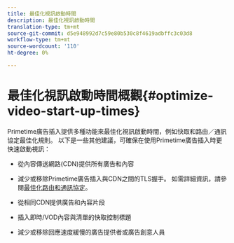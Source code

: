 ```yaml
---
title: 最佳化視訊啟動時間
description: 最佳化視訊啟動時間
translation-type: tm+mt
source-git-commit: d5e948992d7c59e80b530c8f4619adbffc3c03d8
workflow-type: tm+mt
source-wordcount: '110'
ht-degree: 0%

---
```



# 最佳化視訊啟動時間概觀{#optimize-video-start-up-times}

Primetime廣告插入提供多種功能來最佳化視訊啟動時間，例如快取和路由／通訊協定最佳化規則。 以下是一些其他建議，可確保在使用Primetime廣告插入時更快速啟動視訊：

* 從內容傳送網路(CDN)提供所有廣告和內容

* 減少或移除Primetime廣告插入與CDN之間的TLS握手。 如需詳細資訊，請參閱[最佳化路由和通訊協定](optimize-routes-protocols.md)。

* 從相同CDN提供廣告和內容片段

* 插入即時/VOD內容與清單的快取控制標題

* 減少或移除回應速度緩慢的廣告提供者或廣告創意人員
